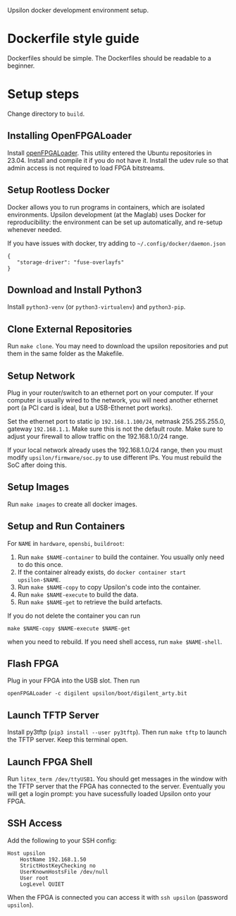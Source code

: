 Upsilon docker development environment setup.

# Dockerfile style guide

Dockerfiles should be simple. The Dockerfiles should be readable to a
beginner.

# Setup steps

Change directory to `build`.

## Installing OpenFPGALoader

Install [openFPGALoader][1]. This utility entered the Ubuntu repositories
in 23.04. Install and compile it if you do not have it. Install the udev rule
so that admin access is not required to load FPGA bitstreams.

[1]: https://trabucayre.github.io/openFPGALoader/index.html

## Setup Rootless Docker

Docker allows you to run programs in containers, which are isolated
environments. Upsilon development (at the Maglab) uses Docker for
reproducibility: the environment can be set up automatically, and re-setup
whenever needed.

If you have issues with docker, try adding to `~/.config/docker/daemon.json`

    {
       "storage-driver": "fuse-overlayfs"
    }


## Download and Install Python3

Install `python3-venv` (or `python3-virtualenv`) and `python3-pip`.

## Clone External Repositories

Run `make clone`. You may need to download the upsilon repositories
and put them in the same folder as the Makefile.

## Setup Network

Plug in your router/switch to an ethernet port on your computer. If your
computer is usually wired to the network, you will need another ethernet
port (a PCI card is ideal, but a USB-Ethernet port works).

Set the ethernet port to static ip `192.168.1.100/24`, netmask 255.255.255.0,
gateway `192.168.1.1`. Make sure this is not the default route. Make sure
to adjust your firewall to allow traffic on the 192.168.1.0/24 range.

If your local network already uses the 192.168.1.0/24 range, then you must
modify `upsilon/firmware/soc.py` to use different IPs. You must rebuild the
SoC after doing this.

## Setup Images

Run `make images` to create all docker images.

## Setup and Run Containers

For `NAME` in `hardware`, `opensbi`, `buildroot`:

1. Run `make $NAME-container` to build the container. You usually only need
   to do this once.
2. If the container already exists, do `docker container start upsilon-$NAME`.
3. Run `make $NAME-copy` to copy Upsilon's code into the container.
4. Run `make $NAME-execute` to build the data.
5. Run `make $NAME-get` to retrieve the build artefacts.

If you do not delete the container you can run

	make $NAME-copy $NAME-execute $NAME-get

when you need to rebuild. If you need shell access, run `make $NAME-shell`.

## Flash FPGA

Plug in your FPGA into the USB slot. Then run

	openFPGALoader -c digilent upsilon/boot/digilent_arty.bit

## Launch TFTP Server

Install py3tftp (`pip3 install --user py3tftp`). Then run `make tftp` to
launch the TFTP server. Keep this terminal open.

## Launch FPGA Shell

Run `litex_term /dev/ttyUSB1`. You should get messages in the window with
the TFTP server that the FPGA has connected to the server. Eventually you
will get a login prompt: you have sucessfully loaded Upsilon onto your FPGA.

## SSH Access

Add the following to your SSH config:

	Host upsilon
		HostName 192.168.1.50
		StrictHostKeyChecking no
		UserKnownHostsFile /dev/null
		User root
		LogLevel QUIET

When the FPGA is connected you can access it with `ssh upsilon` (password
`upsilon`).
